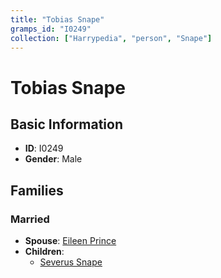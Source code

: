 ```yaml
---
title: "Tobias Snape"
gramps_id: "I0249"
collection: ["Harrypedia", "person", "Snape"]
---
```


# Tobias Snape

## Basic Information

- **ID**: I0249
- **Gender**: Male

## Families

### Married

- **Spouse**: [Eileen Prince](//Prince/Eileen/)
- **Children**:
  - [Severus Snape](//Snape/Severus/)

